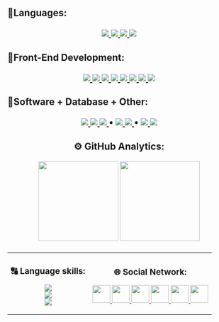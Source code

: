 <h2>📍Languages:
    <p> </p>
    <p align="center">
        <a href="https://en.wikipedia.org/wiki/C_(programming_language)" target="_blank">
            <img src="https://skillicons.dev/icons?i=c"/>
        </a>
        <a href="https://learn.microsoft.com/en-us/dotnet/csharp/" target="_blank">
            <img src="https://skillicons.dev/icons?i=cs"/>
        </a>
        <a href="https://en.wikipedia.org/wiki/JavaScript" target="_blank"> 
            <img src="https://skillicons.dev/icons?i=js"/>
        </a>
        <a href="https://www.typescriptlang.org/" target="_blank"> 
            <img src="https://skillicons.dev/icons?i=ts"/>
        </a>
    </p>
</h2>

<h2>📍Front-End Development:
    <p> </p>
    <p align="center">
        <a href="https://ru.reactjs.org/" target="_blank"> 
            <img src="https://skillicons.dev/icons?i=react"/>
        </a>
        <a href="https://angular.io/" target="_blank"> 
            <img src="https://skillicons.dev/icons?i=angular"/>
        </a>
        <a href="https://rxjs.dev/" target="_blank">    
            <img src="https://skillicons.dev/icons?i=reactivex"/>
        </a>
        <a href="https://nodejs.org/en/about/" target="_blank"> 
            <img src="https://skillicons.dev/icons?i=nodejs"/>
        </a>
        <a href="https://en.wikipedia.org/wiki/CSS" target="_blank">    
            <img src="https://skillicons.dev/icons?i=css"/>
        </a>
        <a href="https://en.wikipedia.org/wiki/HTML" target="_blank">    
            <img src="https://skillicons.dev/icons?i=html"/>
        </a>
        <a href="https://sass-lang.com/" target="_blank">    
            <img src="https://skillicons.dev/icons?i=sass"/>
        </a>
        <a href="https://gulpjs.com/" target="_blank">    
            <img src="https://skillicons.dev/icons?i=gulp"/>
        </a>
    </p>
</h2>

<h2>📍Software + Database + Other:
    <p> </p>
    <p align="center" text-align="center">
        <a href="https://www.figma.com/" target="_blank">
            <img src="https://skillicons.dev/icons?i=figma"/>
        </a>
        <a href="https://www.adobe.com/products/photoshop.html" target="_blank">
            <img src="https://skillicons.dev/icons?i=ps"/>
        </a>
        <a href="https://www.postman.com/" target="_blank">
            <img src="https://skillicons.dev/icons?i=postman"/>
        </a>
        •
        <a href="https://www.mysql.com/" target="_blank">
            <img src="https://skillicons.dev/icons?i=mysql"/>
        </a>
        <a href="https://en.wikipedia.org/wiki/SQLite" target="_blank">
            <img src="https://skillicons.dev/icons?i=sqlite"/>
        </a>
        •
        <a href="https://unity.com/" target="_blank">
            <img src="https://skillicons.dev/icons?i=unity"/>
        </a>
        <a href="https://github.com/" target="_blank">
            <img src="https://skillicons.dev/icons?i=github"/>
        </a>
    </p>
</h2>

<h2 align="center">⚙️ GitHub Analytics:<p></p>
    <p align="center">
        <img height="180em" src="https://github-readme-stats-eight-theta.vercel.app/api?username=samurai-in-tank&show_icons=true&include_all_commits=true&count_private=true&theme=dark"/>
        <img height="180em" src="https://github-readme-stats-eight-theta.vercel.app/api/top-langs/?username=samurai-in-tank&layout=compact&langs_count=8&theme=dark"/>
    </p>
</h2>

<table width="100%" border="0" cellpadding="4" align="center">
    <tr>
        <th>
            <h3 align="center">🔠 Language skills:</h3>
            <p align="center">
                <a href="https://en.wikipedia.org/wiki/Russian_language" target="_blank"><img src="https://img.shields.io/badge/English-B2-blue"/></a><br/>
                <a href="https://en.wikipedia.org/wiki/Ukrainian_language" target="_blank"><img src="https://img.shields.io/badge/Ukrainian-C1-blue"/></a><br/>
                <a href="https://en.wikipedia.org/wiki/English_language" target="_blank"><img src="https://img.shields.io/badge/Russian-C1-blue"/></a><br/>
            </p>
        </th>
        <th>
           <h3 align="center">🌐 Social Network:</h3> 
            <p align="center">
                <a target="_blank" href="#">
                    <img src="https://github.com/samurai-in-tank/samurai-in-tank/blob/main/img/social_network/discord.png" height="40px">
                </a>
                <a target="_blank" href="https://t.me/samurai_in_tank">
                    <img src="https://github.com/samurai-in-tank/samurai-in-tank/blob/main/img/social_network/telegram.png" height="40px">
                </a>
                <a target="_blank" href="https://www.instagram.com/samurai_in_tank/">
                    <img src="https://github.com/samurai-in-tank/samurai-in-tank/blob/main/img/social_network/instagram.png" height="40px">
                </a>
                <a target="_blank" href="mailto:gunko.vlad.21.09.2001a@gmail.com">
                    <img src="https://github.com/samurai-in-tank/samurai-in-tank/blob/main/img/social_network/gmail.png" height="40px">
                </a>
                <a target="_blank" href="https://www.youtube.com/channel/UCCIaTyFJqvO1SanxoltkOAA">
                    <img src="https://github.com/samurai-in-tank/samurai-in-tank/blob/main/img/social_network/youtube.png" height="40px">
                </a>
                <a target="_blank" href="https://www.linkedin.com/in/hunko-vladyslav/">
                    <img src="https://github.com/samurai-in-tank/samurai-in-tank/blob/main/img/social_network/linkedin.png" height="40px">
                </a>
            </p>
        </th>
    </tr>
</table>
